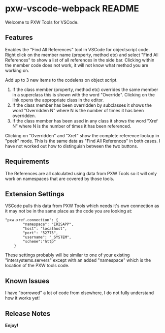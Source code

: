 # pxw-vscode-webpack README

Welcome to PXW Tools for VSCode.

## Features

Enables the "Find All References" tool in VSCode for objectscript code.
Right click on the member name (property, method etc) and select "Find All References" to show a list of all references in the side bar. Clicking within the member code does not work, it will not know what method you are working on.

Add up to 3 new items to the codelens on object script.
1. If the class member (property, method etc) overrides the same member in a superclass this is shown with the word "Override". Clicking on the link opens the appropriate class in the editor.
2. If the class member has been overridden by subclasses it shows the word "Overridden N" where N is the number of times it has been overridden.
3. If the class member has been used in any class it shows the word "Xref N" where N is the number of times it has been referenced.

Clicking on "Overridden" and "Xref" show the complete reference lookup in "peek" mode. This is the same data as "Find All References" in both cases. I have not worked out how to distinguish between the two buttons.

## Requirements

The References are all calculated using data from PXW Tools so it will only work on namespaces that are covered by those tools. 

## Extension Settings

VSCode pulls this data from PXW Tools which needs it's own connection as it may not be in the same place as the code you are looking at:

~~~
"pxw.xref.connection": {
        "namespace": "IRISAPP",
        "host": "localhost",
        "port": "52775",
        "username": "_SYSTEM",
        "scheme":"http"
    }
~~~

These settings probably will be similar to one of your existing "intersystems.servers" except with an added "namespace" which is the location of the PXW tools code.

## Known Issues

I have "borrowed" a lot of code from elsewhere, I do not fully understand how it works yet!

## Release Notes

**Enjoy!**
